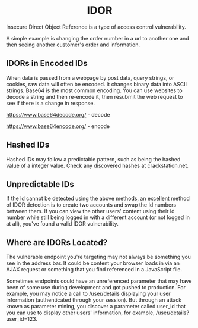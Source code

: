 <h1 style="text-align:center">IDOR</h1>

Insecure Direct Object Reference is a type of access control vulnerability.

A simple example is changing the order number in a url to another one and then seeing another customer's order and information.

## IDORs in Encoded IDs

When data is passed from a webpage by post data, query strings, or cookies, raw data will often be encoded. It changes binary data into ASCII strings. Base64 is the most common encoding. You can use websites to decode a string and then re-encode it, then resubmit the web request to see if there is a change in response.

https://www.base64decode.org/ - decode

https://www.base64encode.org/ - encode

## Hashed IDs

Hashed IDs may follow a predictable pattern, such as being the hashed value of a integer value. Check any discovered hashes at crackstation.net.

## Unpredictable IDs

If the Id cannot be detected using the above methods, an excellent method of IDOR detection is to create two accounts and swap the Id numbers between them. If you can view the other users' content using their Id number while still being logged in with a different account (or not logged in at all), you've found a valid IDOR vulnerability.

## Where are IDORs Located?

The vulnerable endpoint you're targeting may not always be something you see in the address bar. It could be content your browser loads in via an AJAX request or something that you find referenced in a JavaScript file.

Sometimes endpoints could have an unreferenced parameter that may have been of some use during development and got pushed to production. For example, you may notice a call to /user/details displaying your user information (authenticated through your session). But through an attack known as parameter mining, you discover a parameter called user_id that you can use to display other users' information, for example, /user/details?user_id=123.
